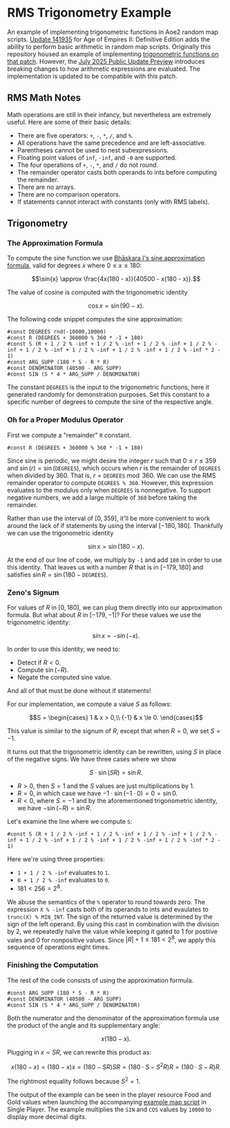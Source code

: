 # RMS Trigonometry Example
An example of implementing trigonometric functions in Aoe2 random map scripts.
[Update 141935](https://www.ageofempires.com/news/a-sneak-peek-at-new-content-coming-to-age-of-empires-ii-definitive-edition/) for Age of Empires II: Definitive Edition adds the ability to perform basic arithmetic in random map scripts.
Originally this repository housed an example of implementing [trigonometric functions on that patch](https://github.com/twestura/RMS-Trigonometry-Example/blob/main/old-notes.md).
However, the [July 2025 Public Update Preview](https://steamcommunity.com/app/813780/discussions/34/597406481786246211/?snr=2___) introduces breaking changes to how arithmetic expressions are evaluated.
The implementation is updated to be compatible with this patch.

## RMS Math Notes

Math operations are still in their infancy, but nevertheless are extremely useful.
Here are some of their basic details:

- There are five operators: `+`, `-`, `*`, `/`, and `%`.
- All operations have the same precedence and are left-associative.
- Parentheses cannot be used to nest subexpressions.
- Floating point values of `inf`, `-inf`, and `-0` are supported.
- The four operations of `+`, `-`, `*`, and `/` do not round.
- The remainder operator casts both operands to ints before computing the remainder.
- There are no arrays.
- There are no comparison operators.
- If statements cannot interact with constants (only with RMS labels).

## Trigonometry

### The Approximation Formula

To compute the sine function we use [Bhāskara I's sine approximation formula](https://en.wikipedia.org/wiki/Bh%C4%81skara_I%27s_sine_approximation_formula), valid for degrees $x$ where $0 \le x \le 180$:

$$\sin{x} \approx \frac{4x(180 - x)}{40500 - x(180 - x)}.$$

The value of cosine is computed with the trigonometric identity

$$\cos{x} = \sin(90 - x).$$

The following code snippet computes the sine approximation:

```text
#const DEGREES rnd(-10000,10000)
#const R (DEGREES + 360000 % 360 * -1 + 180)
#const S (R + 1 / 2 % -inf + 1 / 2 % -inf + 1 / 2 % -inf + 1 / 2 % -inf + 1 / 2 % -inf + 1 / 2 % -inf + 1 / 2 % -inf + 1 / 2 % -inf * 2 - 1)
#const ARG_SUPP (180 * S - R * R)
#const DENOMINATOR (40500 - ARG_SUPP)
#const SIN (S * 4 * ARG_SUPP / DENOMINATOR)
```

The constant `DEGREES` is the input to the trigonometric functions; here it generated randomly for demonstration purposes.
Set this constant to a specific number of degrees to compute the sine of the respective angle.

### Oh for a Proper Modulus Operator

First we compute a "remainder" `R` constant.

```text
#const R (DEGREES + 360000 % 360 * -1 + 180)
```

Since sine is periodic, we might desire the integer $r$ such that $0 \le r \le 359$ and ${\sin(r) = \sin(\mathtt{DEGREES})}$, which occurs when $r$ is the remainder of `DEGREES` when divided by $360$.
That is, ${r = \mathtt{DEGREES} \bmod 360}$.
We can use the RMS remainder operator to compute `DEGREES % 360`.
However, this expression evaluates to the modulus only when `DEGREES` is nonnegative.
To support negative numbers, we add a large multiple of `360` before taking the remainder.

Rather than use the interval of $[0, 359]$, it'll be more convenient to work around the lack of if statements by using the interval $[{-180}, 180]$.
Thankfully we can use the trigonometric identity

$$\sin x = \sin(180 - x).$$

At the end of our line of code, we multiply by `-1` and add `180` in order to use this identity.
That leaves us with a number $R$ that is in $[{-179}, 180]$ and satisfies $\sin{R} = \sin(180 - \mathtt{DEGREES})$.

### Zeno's Signum

For values of $R$ in $[0, 180]$, we can plug them directly into our approximation formula.
But what about $R$ in $[{-179}, {-1}]$?
For these values we use the trigonometric identity:

$$\sin{x} = -\sin({-x}).$$

In order to use this identity, we need to:

- Detect if ${R < 0}$.
- Compute $\sin({-R})$.
- Negate the computed sine value.

And all of that must be done without if statements!

For our implementation, we compute a value $S$ as follows:

$$S = \begin{cases}
    1 & x > 0,\\
    {-1} & x \le 0.
\end{cases}$$

This value is similar to the signum of $R$, except that when $R = 0$, we set $S = {-1}$.

It turns out that the trigonometric identity can be rewritten, using $S$ in place of the negative signs.
We have three cases where we show

$$S \cdot \sin(S R) = \sin R.$$

- ${R > 0}$, then ${S = 1}$ and the $S$ values are just multiplications by $1$.
- ${R = 0}$, in which case we have ${{-1} \cdot \sin({-1} \cdot 0) = 0 = \sin 0}$.
- ${R < 0}$, where ${S = {-1}}$ and by the aforementioned trigonometric identity, we have ${-\sin({-R}) = \sin R}$.

Let's examine the line where we compute `S`:

```text
#const S (R + 1 / 2 % -inf + 1 / 2 % -inf + 1 / 2 % -inf + 1 / 2 % -inf + 1 / 2 % -inf + 1 / 2 % -inf + 1 / 2 % -inf + 1 / 2 % -inf * 2 - 1)
```

Here we're using three properties:
- `1 + 1 / 2 % -inf` evaluates to `1`.
- `0 + 1 / 2 % -inf` evaluates to `0`.
- ${181 < 256 = 2^8}$.

We abuse the semantics of the `%` operator to round towards zero.
The expression `X % -inf` casts both of its operands to ints and evaulates to `trunc(X) % MIN_INT`.
The sign of the returned value is determined by the sign of the left operand.
By using this cast in combination with the division by $2$, we repeatedly halve the value while keeping it gated to $1$ for postiive vales and $0$ for nonpositive values.
Since ${{{|{R}|} + 1} \le 181 < 2^8}$, we apply this sequence of operations eight times.

### Finishing the Computation

The rest of the code consists of using the approximation formula.

```text
#const ARG_SUPP (180 * S - R * R)
#const DENOMINATOR (40500 - ARG_SUPP)
#const SIN (S * 4 * ARG_SUPP / DENOMINATOR)
```

Both the numerator and the denominator of the approximation formula use the product of the angle and its supplementary angle:

$$x(180 - x).$$

Plugging in ${x = SR}$, we can rewrite this product as:

$$x(180 - x) = (180 - x)x = (180 - S R) S R  = (180 \cdot S - S^2 R)R = (180 \cdot S - R)R.$$

The rightmost equality follows because ${S^2 = 1}$.

The output of the example can be seen in the player resource Food and Gold values when launching the accompanying [example map script](https://github.com/twestura/RMS-Trigonometry-Example/blob/main/Math%20Trig%20July%202025.rms) in Single Player.
The example multiplies the `SIN` and `COS` values by `10000` to display more decimal digits.
